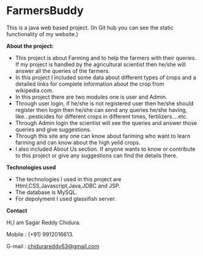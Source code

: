 # FarmersBuddy
This is a java web based project. (In Git hub you can see the static functionality of my website.)

**About the project:**
- This project is about Farming and to help the farmers with their queries. If my project is handled by the agricultural scientist then he/she will answer all the queries of the     farmers.
- In this project I included some data about different types of crops and a detailed links for complete information about the crop from wikipedia.com.
- In this project there are two modules one is user and Admin.
- Through user login, if he/she is not registered user then he/she should register then login then he/she can send any queries he/she having, like...pesticides for different crops   in different times, fertilizers....etc.
- Through Admin login the scientist will see the queries and answer those queries and give suggestions.
- Through this site any one can know about fariming who want to learn farming and can know about the high yeild crops.
- I also included About Us section. If anyone wants to know or contribute to this project or give any suggestions can find the details there.

**Technologies used**
- The technologies I used in this project are Html,CSS,Javascript,Java,JDBC and JSP.
- The database is MySQL.
- For depolyment I used glassifish server.

**Contact**

Hi,I am Sagar Reddy Chidura.

Mobile : (+91) 9912016613.

G-mail : chidurareddy63@gmail.com

